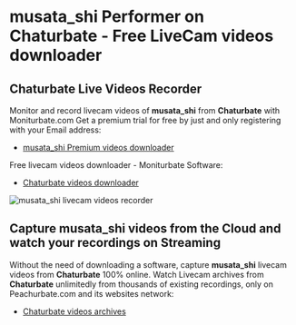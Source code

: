 # musata_shi Performer on Chaturbate - Free LiveCam videos downloader

## Chaturbate Live Videos Recorder

Monitor and record livecam videos of **musata_shi** from **Chaturbate** with Moniturbate.com
Get a premium trial for free by just and only registering with your Email address:
* [musata_shi Premium videos downloader](https://moniturbate.com/request-demo-licence-key.html)

Free livecam videos downloader - Moniturbate Software:
* [Chaturbate videos downloader](https://moniturbate.com/moniturbate-download-software.html)

![musata_shi livecam videos recorder](https://peachurnet.com/templates/moniturbate-software.png)


## Capture musata_shi videos from the Cloud and watch your recordings on Streaming

Without the need of downloading a software, capture **musata_shi** livecam videos from **Chaturbate** 100% online.
Watch Livecam archives from **Chaturbate** unlimitedly from thousands of existing recordings, only on Peachurbate.com and its websites network:
* [Chaturbate videos archives](https://peachurnet.com/)
